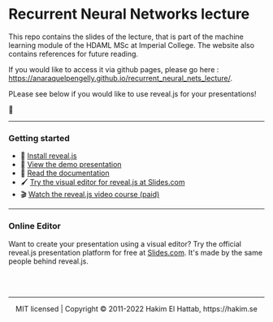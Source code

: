 # Recurrent Neural Networks lecture
This repo contains the slides of the lecture, that is part of the machine learning module of the HDAML MSc at Imperial College. The website also contains references for future reading.

If you would like to access it via github pages, please go here : https://anaraquelpengelly.github.io/recurrent_neural_nets_lecture/.

PLease see below if you would like to use reveal.js for your presentations!
<p>&#129321</p>

---

### Getting started
- 🚀 [Install reveal.js](https://revealjs.com/installation)
- 👀 [View the demo presentation](https://revealjs.com/demo)
- 📖 [Read the documentation](https://revealjs.com/markup/)
- 🖌 [Try the visual editor for reveal.js at Slides.com](https://slides.com/)
- 🎬 [Watch the reveal.js video course (paid)](https://revealjs.com/course)

---

### Online Editor
Want to create your presentation using a visual editor? Try the official reveal.js presentation platform for free at [Slides.com](https://slides.com). It's made by the same people behind reveal.js.

<br>
<br>

--- 
<div align="center">
  MIT licensed | Copyright © 2011-2022 Hakim El Hattab, https://hakim.se
</div>
